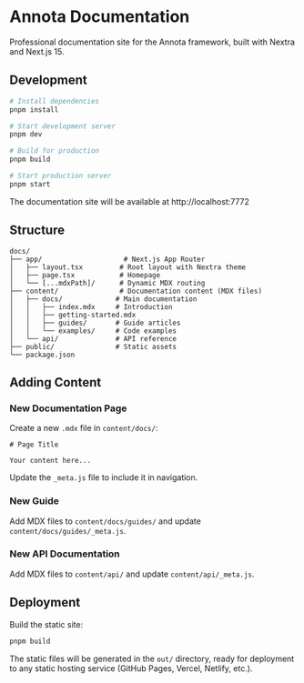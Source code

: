 # Annota Documentation

Professional documentation site for the Annota framework, built with Nextra and Next.js 15.

## Development

```bash
# Install dependencies
pnpm install

# Start development server
pnpm dev

# Build for production
pnpm build

# Start production server
pnpm start
```

The documentation site will be available at http://localhost:7772

## Structure

```
docs/
├── app/                    # Next.js App Router
│   ├── layout.tsx         # Root layout with Nextra theme
│   ├── page.tsx           # Homepage
│   └── [...mdxPath]/      # Dynamic MDX routing
├── content/               # Documentation content (MDX files)
│   ├── docs/             # Main documentation
│   │   ├── index.mdx     # Introduction
│   │   ├── getting-started.mdx
│   │   ├── guides/       # Guide articles
│   │   └── examples/     # Code examples
│   └── api/              # API reference
├── public/               # Static assets
└── package.json
```

## Adding Content

### New Documentation Page

Create a new `.mdx` file in `content/docs/`:

```mdx
# Page Title

Your content here...
```

Update the `_meta.js` file to include it in navigation.

### New Guide

Add MDX files to `content/docs/guides/` and update `content/docs/guides/_meta.js`.

### New API Documentation

Add MDX files to `content/api/` and update `content/api/_meta.js`.

## Deployment

Build the static site:

```bash
pnpm build
```

The static files will be generated in the `out/` directory, ready for deployment to any static hosting service (GitHub Pages, Vercel, Netlify, etc.).
